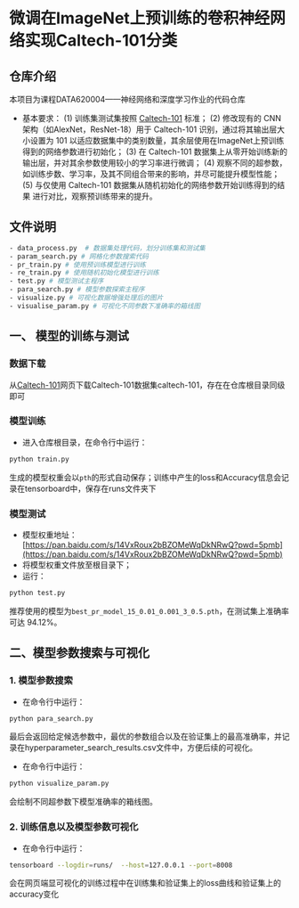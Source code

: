 # 微调在ImageNet上预训练的卷积神经网络实现Caltech-101分类

## 仓库介绍

本项目为课程DATA620004——神经网络和深度学习作业的代码仓库

* 基本要求：
(1) 训练集测试集按照 [Caltech-101](https://data.caltech.edu/records/mzrjq-6wc02) 标准；
(2) 修改现有的 CNN 架构（如AlexNet，ResNet-18）用于 Caltech-101 识别，通过将其输出层大小设置为 101 以适应数据集中的类别数量，其余层使用在ImageNet上预训练得到的网络参数进行初始化；
(3) 在 Caltech-101 数据集上从零开始训练新的输出层，并对其余参数使用较小的学习率进行微调；
(4) 观察不同的超参数，如训练步数、学习率，及其不同组合带来的影响，并尽可能提升模型性能；
(5) 与仅使用 Caltech-101 数据集从随机初始化的网络参数开始训练得到的结果 进行对比，观察预训练带来的提升。

## 文件说明
```bash
- data_process.py  # 数据集处理代码，划分训练集和测试集
- param_search.py # 网格化参数搜索代码
- pr_train.py # 使用预训练模型进行训练
- re_train.py # 使用随机初始化模型进行训练
- test.py # 模型测试主程序
- para_search.py # 模型参数探索主程序
- visualize.py # 可视化数据增强处理后的图片
- visualise_param.py # 可视化不同参数下准确率的箱线图
```

## 一、 模型的训练与测试

### 数据下载

从[Caltech-101](https://data.caltech.edu/records/mzrjq-6wc02)网页下载Caltech-101数据集caltech-101，存在在仓库根目录同级即可

### 模型训练

* 进入仓库根目录，在命令行中运行：
```bash
python train.py 
```

生成的模型权重会以`pth`的形式自动保存；训练中产生的loss和Accuracy信息会记录在tensorboard中，保存在runs文件夹下
### 模型测试

* 模型权重地址：[https://pan.baidu.com/s/14VxRoux2bBZOMeWqDkNRwQ?pwd=5pmb](https://pan.baidu.com/s/14VxRoux2bBZOMeWqDkNRwQ?pwd=5pmb)
* 将模型权重文件放至根目录下；
* 运行：
```bash
python test.py
```
推荐使用的模型为`best_pr_model_15_0.01_0.001_3_0.5.pth`，在测试集上准确率可达 94.12%。

## 二、模型参数搜索与可视化

### 1. 模型参数搜索
* 在命令行中运行：
```bash
python para_search.py
```
最后会返回给定候选参数中，最优的参数组合以及在验证集上的最高准确率，并记录在hyperparameter_search_results.csv文件中，方便后续的可视化。
* 在命令行中运行：
```bash
python visualize_param.py
```
会绘制不同超参数下模型准确率的箱线图。

### 2. 训练信息以及模型参数可视化
* 在命令行中运行：
```bash
tensorboard --logdir=runs/  --host=127.0.0.1 --port=8008
```
会在网页端显可视化的训练过程中在训练集和验证集上的loss曲线和验证集上的accuracy变化
